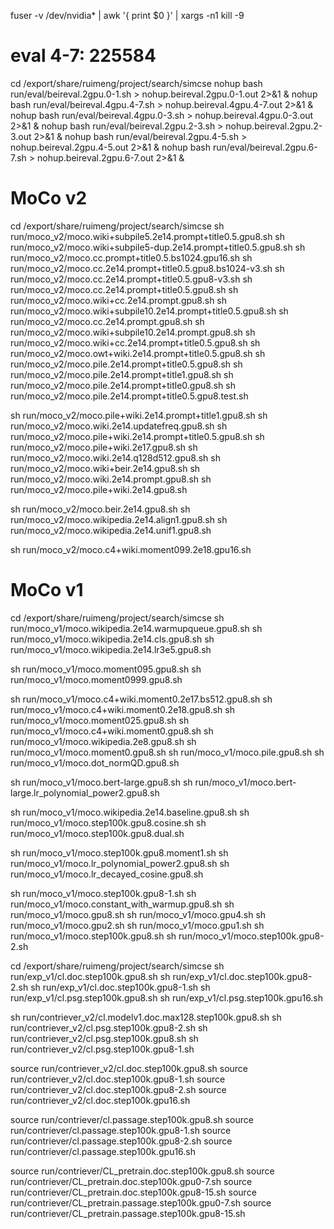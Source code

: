 fuser -v /dev/nvidia* | awk '{ print $0 }' | xargs -n1 kill -9

# eval 4-7: 225584
cd /export/share/ruimeng/project/search/simcse
nohup bash run/eval/beireval.2gpu.0-1.sh > nohup.beireval.2gpu.0-1.out 2>&1 &
nohup bash run/eval/beireval.4gpu.4-7.sh > nohup.beireval.4gpu.4-7.out 2>&1 &
nohup bash run/eval/beireval.4gpu.0-3.sh > nohup.beireval.4gpu.0-3.out 2>&1 &
nohup bash run/eval/beireval.2gpu.2-3.sh > nohup.beireval.2gpu.2-3.out 2>&1 &
nohup bash run/eval/beireval.2gpu.4-5.sh > nohup.beireval.2gpu.4-5.out 2>&1 &
nohup bash run/eval/beireval.2gpu.6-7.sh > nohup.beireval.2gpu.6-7.out 2>&1 &

# MoCo v2
cd /export/share/ruimeng/project/search/simcse
sh run/moco_v2/moco.wiki+subpile5.2e14.prompt+title0.5.gpu8.sh
sh run/moco_v2/moco.wiki+subpile5-dup.2e14.prompt+title0.5.gpu8.sh
sh run/moco_v2/moco.cc.prompt+title0.5.bs1024.gpu16.sh
sh run/moco_v2/moco.cc.2e14.prompt+title0.5.gpu8.bs1024-v3.sh
sh run/moco_v2/moco.cc.2e14.prompt+title0.5.gpu8-v3.sh
sh run/moco_v2/moco.cc.2e14.prompt+title0.5.gpu8.sh
sh run/moco_v2/moco.wiki+cc.2e14.prompt.gpu8.sh
sh run/moco_v2/moco.wiki+subpile10.2e14.prompt+title0.5.gpu8.sh
sh run/moco_v2/moco.cc.2e14.prompt.gpu8.sh
sh run/moco_v2/moco.wiki+subpile10.2e14.prompt.gpu8.sh
sh run/moco_v2/moco.wiki+cc.2e14.prompt+title0.5.gpu8.sh
sh run/moco_v2/moco.owt+wiki.2e14.prompt+title0.5.gpu8.sh
sh run/moco_v2/moco.pile.2e14.prompt+title0.5.gpu8.sh
sh run/moco_v2/moco.pile.2e14.prompt+title1.gpu8.sh
sh run/moco_v2/moco.pile.2e14.prompt+title0.gpu8.sh
sh run/moco_v2/moco.pile.2e14.prompt+title0.5.gpu8.test.sh

sh run/moco_v2/moco.pile+wiki.2e14.prompt+title1.gpu8.sh
sh run/moco_v2/moco.wiki.2e14.updatefreq.gpu8.sh
sh run/moco_v2/moco.pile+wiki.2e14.prompt+title0.5.gpu8.sh
sh run/moco_v2/moco.pile+wiki.2e17.gpu8.sh
sh run/moco_v2/moco.wiki.2e14.q128d512.gpu8.sh
sh run/moco_v2/moco.wiki+beir.2e14.gpu8.sh
sh run/moco_v2/moco.wiki.2e14.prompt.gpu8.sh
sh run/moco_v2/moco.pile+wiki.2e14.gpu8.sh

sh run/moco_v2/moco.beir.2e14.gpu8.sh
sh run/moco_v2/moco.wikipedia.2e14.align1.gpu8.sh
sh run/moco_v2/moco.wikipedia.2e14.unif1.gpu8.sh


sh run/moco_v2/moco.c4+wiki.moment099.2e18.gpu16.sh

# MoCo v1
cd /export/share/ruimeng/project/search/simcse
sh run/moco_v1/moco.wikipedia.2e14.warmupqueue.gpu8.sh
sh run/moco_v1/moco.wikipedia.2e14.cls.gpu8.sh
sh run/moco_v1/moco.wikipedia.2e14.lr3e5.gpu8.sh

sh run/moco_v1/moco.moment095.gpu8.sh
sh run/moco_v1/moco.moment0999.gpu8.sh

sh run/moco_v1/moco.c4+wiki.moment0.2e17.bs512.gpu8.sh
sh run/moco_v1/moco.c4+wiki.moment0.2e18.gpu8.sh
sh run/moco_v1/moco.moment025.gpu8.sh
sh run/moco_v1/moco.c4+wiki.moment0.gpu8.sh
sh run/moco_v1/moco.wikipedia.2e8.gpu8.sh
sh run/moco_v1/moco.moment0.gpu8.sh
sh run/moco_v1/moco.pile.gpu8.sh
sh run/moco_v1/moco.dot_normQD.gpu8.sh

sh run/moco_v1/moco.bert-large.gpu8.sh
sh run/moco_v1/moco.bert-large.lr_polynomial_power2.gpu8.sh


sh run/moco_v1/moco.wikipedia.2e14.baseline.gpu8.sh
sh run/moco_v1/moco.step100k.gpu8.cosine.sh
sh run/moco_v1/moco.step100k.gpu8.dual.sh

sh run/moco_v1/moco.step100k.gpu8.moment1.sh
sh run/moco_v1/moco.lr_polynomial_power2.gpu8.sh
sh run/moco_v1/moco.lr_decayed_cosine.gpu8.sh



sh run/moco_v1/moco.step100k.gpu8-1.sh
sh run/moco_v1/moco.constant_with_warmup.gpu8.sh
sh run/moco_v1/moco.gpu8.sh
sh run/moco_v1/moco.gpu4.sh
sh run/moco_v1/moco.gpu2.sh
sh run/moco_v1/moco.gpu1.sh
sh run/moco_v1/moco.step100k.gpu8.sh
sh run/moco_v1/moco.step100k.gpu8-2.sh


cd /export/share/ruimeng/project/search/simcse
sh run/exp_v1/cl.doc.step100k.gpu8.sh
sh run/exp_v1/cl.doc.step100k.gpu8-2.sh
sh run/exp_v1/cl.doc.step100k.gpu8-1.sh
sh run/exp_v1/cl.psg.step100k.gpu8.sh
sh run/exp_v1/cl.psg.step100k.gpu16.sh



sh run/contriever_v2/cl.modelv1.doc.max128.step100k.gpu8.sh
sh run/contriever_v2/cl.psg.step100k.gpu8-2.sh
sh run/contriever_v2/cl.psg.step100k.gpu8.sh
sh run/contriever_v2/cl.psg.step100k.gpu8-1.sh

source run/contriever_v2/cl.doc.step100k.gpu8.sh
source run/contriever_v2/cl.doc.step100k.gpu8-1.sh
source run/contriever_v2/cl.doc.step100k.gpu8-2.sh
source run/contriever_v2/cl.doc.step100k.gpu16.sh


source run/contriever/cl.passage.step100k.gpu8.sh
source run/contriever/cl.passage.step100k.gpu8-1.sh
source run/contriever/cl.passage.step100k.gpu8-2.sh
source run/contriever/cl.passage.step100k.gpu16.sh


source run/contriever/CL_pretrain.doc.step100k.gpu8.sh
source run/contriever/CL_pretrain.doc.step100k.gpu0-7.sh
source run/contriever/CL_pretrain.doc.step100k.gpu8-15.sh
source run/contriever/CL_pretrain.passage.step100k.gpu0-7.sh
source run/contriever/CL_pretrain.passage.step100k.gpu8-15.sh
